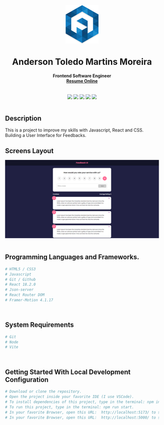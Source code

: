 <div align="center">
  <img src="readme/logo/favicon.png" />
  <h1>Anderson Toledo Martins Moreira</h1>
  <h4>
    Frontend Software Engineer <br />
    <a href="http://www.atmm.dev" target="_blank">Resume Online</a>
  </h4>
</div>
<br >
<!-- References for Create budgets :: https://shields.io/category/build -->
<div align="center">
  <img src="https://img.shields.io/static/v1?label=STATUS&message=COMPLETE&color=grenn&style=for-the-badge"/>
  <img src="https://img.shields.io/static/v1?label=CSS&message=3&color=pink&style=for-the-badge"/>
  <img src="https://img.shields.io/static/v1?label=React&message=18.2.0&color=blue&style=for-the-badge"/>
  <img src="https://img.shields.io/static/v1?label=Javascript&message=es6&color=yellow&style=for-the-badge"/>
  <img src="https://img.shields.io/static/v1?label=Framwe-motion&message=4.1.17&color=red&style=for-the-badge"/>
</div>

<br >

## Description
This is a project to improve my skills with Javascript, React and CSS. Building a User Interface for Feedbacks.

## Screens Layout
<div align="center">
  <img src="readme/layout/layout.jpg" alt="Login"/>
</div>

<br >

## Programming Languages and Frameworks.
```bash
# HTML5 / CSS3
# Javascript
# Git / Github
# React 18.2.0
# Json-server
# React Router DOM
# Framer-Motion 4.1.17
```

<br >

## System Requirements
```bash
# Git
# Node
# Vite
```

<br >

## Getting Started With Local Development Configuration

```bash
# Download or clone the repository.
# Open the project inside your favorite IDE (I use VSCode).
# To install dependencies of this project, type in the terminal: npm install or npm i.
# To run this project, type in the terminal: npm run start.
# In your favorite Browser, open this URL:  http://localhost:5173/ to see the Interface.
# In your favorite Browser, open this URL:  http://localhost:5000/ to see the API.
```